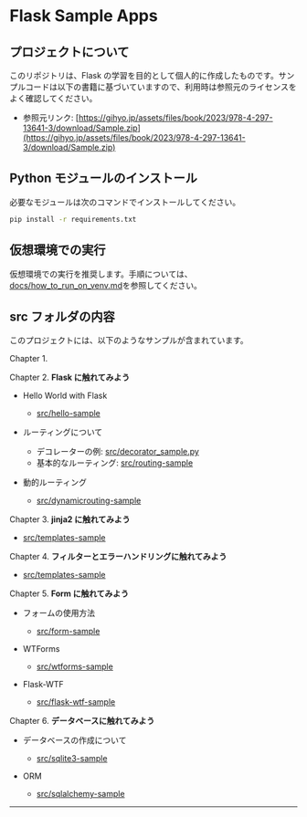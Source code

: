 # Flask Sample Apps

## プロジェクトについて

このリポジトリは、Flask の学習を目的として個人的に作成したものです。サンプルコードは以下の書籍に基づいていますので、利用時は参照元のライセンスをよく確認してください。

- 参照元リンク: [https://gihyo.jp/assets/files/book/2023/978-4-297-13641-3/download/Sample.zip](https://gihyo.jp/assets/files/book/2023/978-4-297-13641-3/download/Sample.zip)

## Python モジュールのインストール

必要なモジュールは次のコマンドでインストールしてください。

```bash
pip install -r requirements.txt
```

## 仮想環境での実行

仮想環境での実行を推奨します。手順については、[docs/how_to_run_on_venv.md](docs/how_to_run_on_venv.md)を参照してください。

## src フォルダの内容

このプロジェクトには、以下のようなサンプルが含まれています。

Chapter 1.

Chapter 2. **Flask に触れてみよう**

- Hello World with Flask

  - [src/hello-sample](src/hello-sample)

- ルーティングについて

  - デコレーターの例: [src/decorator_sample.py](src/decorator_sample.py)
  - 基本的なルーティング: [src/routing-sample](src/routing-sample)

- 動的ルーティング

  - [src/dynamicrouting-sample](src/dynamicrouting-sample)

Chapter 3. **jinja2 に触れてみよう**

- [src/templates-sample](src/templates-sample)

Chapter 4. **フィルターとエラーハンドリングに触れてみよう**

- [src/templates-sample](src/templates-sample)

Chapter 5. **Form に触れてみよう**

- フォームの使用方法

  - [src/form-sample](src/form-sample)

- WTForms

  - [src/wtforms-sample](src/wtforms-sample)

- Flask-WTF

  - [src/flask-wtf-sample](src/flask-wtf-sample)

Chapter 6. **データベースに触れてみよう**

- データベースの作成について

  - [src/sqlite3-sample](src/sqlite3-sample)

- ORM

  - [src/sqlalchemy-sample](src/sqlalchemy-sample)

---
